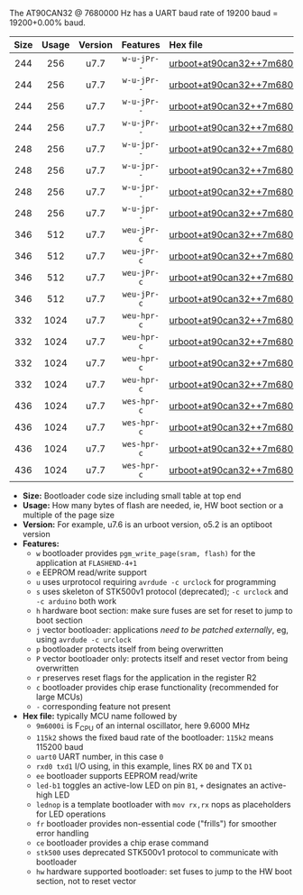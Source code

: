 The AT90CAN32 @ 7680000 Hz has a UART baud rate of 19200 baud = 19200+0.00% baud.

|Size|Usage|Version|Features|Hex file|
|:-:|:-:|:-:|:-:|:--|
|244|256|u7.7|`w-u-jPr--`|[urboot+at90can32++7m6800i+++19k2_uart0_rxe0_txe1_led+b5.hex](https://raw.githubusercontent.com/stefanrueger/urboot.hex/main/mcus/at90can32/internal_oscillator/fint++7m6800_Hz/br+++19k2_bps/urboot+at90can32++7m6800i+++19k2_uart0_rxe0_txe1_led+b5.hex)|
|244|256|u7.7|`w-u-jPr--`|[urboot+at90can32++7m6800i+++19k2_uart0_rxe0_txe1_lednop.hex](https://raw.githubusercontent.com/stefanrueger/urboot.hex/main/mcus/at90can32/internal_oscillator/fint++7m6800_Hz/br+++19k2_bps/urboot+at90can32++7m6800i+++19k2_uart0_rxe0_txe1_lednop.hex)|
|244|256|u7.7|`w-u-jPr--`|[urboot+at90can32++7m6800i+++19k2_uart1_rxd2_txd3_led+b5.hex](https://raw.githubusercontent.com/stefanrueger/urboot.hex/main/mcus/at90can32/internal_oscillator/fint++7m6800_Hz/br+++19k2_bps/urboot+at90can32++7m6800i+++19k2_uart1_rxd2_txd3_led+b5.hex)|
|244|256|u7.7|`w-u-jPr--`|[urboot+at90can32++7m6800i+++19k2_uart1_rxd2_txd3_lednop.hex](https://raw.githubusercontent.com/stefanrueger/urboot.hex/main/mcus/at90can32/internal_oscillator/fint++7m6800_Hz/br+++19k2_bps/urboot+at90can32++7m6800i+++19k2_uart1_rxd2_txd3_lednop.hex)|
|248|256|u7.7|`w-u-jpr--`|[urboot+at90can32++7m6800i+++19k2_uart0_rxe0_txe1_led+b5_fr.hex](https://raw.githubusercontent.com/stefanrueger/urboot.hex/main/mcus/at90can32/internal_oscillator/fint++7m6800_Hz/br+++19k2_bps/urboot+at90can32++7m6800i+++19k2_uart0_rxe0_txe1_led+b5_fr.hex)|
|248|256|u7.7|`w-u-jpr--`|[urboot+at90can32++7m6800i+++19k2_uart0_rxe0_txe1_lednop_fr.hex](https://raw.githubusercontent.com/stefanrueger/urboot.hex/main/mcus/at90can32/internal_oscillator/fint++7m6800_Hz/br+++19k2_bps/urboot+at90can32++7m6800i+++19k2_uart0_rxe0_txe1_lednop_fr.hex)|
|248|256|u7.7|`w-u-jpr--`|[urboot+at90can32++7m6800i+++19k2_uart1_rxd2_txd3_led+b5_fr.hex](https://raw.githubusercontent.com/stefanrueger/urboot.hex/main/mcus/at90can32/internal_oscillator/fint++7m6800_Hz/br+++19k2_bps/urboot+at90can32++7m6800i+++19k2_uart1_rxd2_txd3_led+b5_fr.hex)|
|248|256|u7.7|`w-u-jpr--`|[urboot+at90can32++7m6800i+++19k2_uart1_rxd2_txd3_lednop_fr.hex](https://raw.githubusercontent.com/stefanrueger/urboot.hex/main/mcus/at90can32/internal_oscillator/fint++7m6800_Hz/br+++19k2_bps/urboot+at90can32++7m6800i+++19k2_uart1_rxd2_txd3_lednop_fr.hex)|
|346|512|u7.7|`weu-jPr-c`|[urboot+at90can32++7m6800i+++19k2_uart0_rxe0_txe1_ee_led+b5_fr_ce.hex](https://raw.githubusercontent.com/stefanrueger/urboot.hex/main/mcus/at90can32/internal_oscillator/fint++7m6800_Hz/br+++19k2_bps/urboot+at90can32++7m6800i+++19k2_uart0_rxe0_txe1_ee_led+b5_fr_ce.hex)|
|346|512|u7.7|`weu-jPr-c`|[urboot+at90can32++7m6800i+++19k2_uart0_rxe0_txe1_ee_lednop_fr_ce.hex](https://raw.githubusercontent.com/stefanrueger/urboot.hex/main/mcus/at90can32/internal_oscillator/fint++7m6800_Hz/br+++19k2_bps/urboot+at90can32++7m6800i+++19k2_uart0_rxe0_txe1_ee_lednop_fr_ce.hex)|
|346|512|u7.7|`weu-jPr-c`|[urboot+at90can32++7m6800i+++19k2_uart1_rxd2_txd3_ee_led+b5_fr_ce.hex](https://raw.githubusercontent.com/stefanrueger/urboot.hex/main/mcus/at90can32/internal_oscillator/fint++7m6800_Hz/br+++19k2_bps/urboot+at90can32++7m6800i+++19k2_uart1_rxd2_txd3_ee_led+b5_fr_ce.hex)|
|346|512|u7.7|`weu-jPr-c`|[urboot+at90can32++7m6800i+++19k2_uart1_rxd2_txd3_ee_lednop_fr_ce.hex](https://raw.githubusercontent.com/stefanrueger/urboot.hex/main/mcus/at90can32/internal_oscillator/fint++7m6800_Hz/br+++19k2_bps/urboot+at90can32++7m6800i+++19k2_uart1_rxd2_txd3_ee_lednop_fr_ce.hex)|
|332|1024|u7.7|`weu-hpr-c`|[urboot+at90can32++7m6800i+++19k2_uart0_rxe0_txe1_ee_led+b5_fr_ce_hw.hex](https://raw.githubusercontent.com/stefanrueger/urboot.hex/main/mcus/at90can32/internal_oscillator/fint++7m6800_Hz/br+++19k2_bps/urboot+at90can32++7m6800i+++19k2_uart0_rxe0_txe1_ee_led+b5_fr_ce_hw.hex)|
|332|1024|u7.7|`weu-hpr-c`|[urboot+at90can32++7m6800i+++19k2_uart0_rxe0_txe1_ee_lednop_fr_ce_hw.hex](https://raw.githubusercontent.com/stefanrueger/urboot.hex/main/mcus/at90can32/internal_oscillator/fint++7m6800_Hz/br+++19k2_bps/urboot+at90can32++7m6800i+++19k2_uart0_rxe0_txe1_ee_lednop_fr_ce_hw.hex)|
|332|1024|u7.7|`weu-hpr-c`|[urboot+at90can32++7m6800i+++19k2_uart1_rxd2_txd3_ee_led+b5_fr_ce_hw.hex](https://raw.githubusercontent.com/stefanrueger/urboot.hex/main/mcus/at90can32/internal_oscillator/fint++7m6800_Hz/br+++19k2_bps/urboot+at90can32++7m6800i+++19k2_uart1_rxd2_txd3_ee_led+b5_fr_ce_hw.hex)|
|332|1024|u7.7|`weu-hpr-c`|[urboot+at90can32++7m6800i+++19k2_uart1_rxd2_txd3_ee_lednop_fr_ce_hw.hex](https://raw.githubusercontent.com/stefanrueger/urboot.hex/main/mcus/at90can32/internal_oscillator/fint++7m6800_Hz/br+++19k2_bps/urboot+at90can32++7m6800i+++19k2_uart1_rxd2_txd3_ee_lednop_fr_ce_hw.hex)|
|436|1024|u7.7|`wes-hpr-c`|[urboot+at90can32++7m6800i+++19k2_uart0_rxe0_txe1_ee_led+b5_fr_ce_stk500_hw.hex](https://raw.githubusercontent.com/stefanrueger/urboot.hex/main/mcus/at90can32/internal_oscillator/fint++7m6800_Hz/br+++19k2_bps/urboot+at90can32++7m6800i+++19k2_uart0_rxe0_txe1_ee_led+b5_fr_ce_stk500_hw.hex)|
|436|1024|u7.7|`wes-hpr-c`|[urboot+at90can32++7m6800i+++19k2_uart0_rxe0_txe1_ee_lednop_fr_ce_stk500_hw.hex](https://raw.githubusercontent.com/stefanrueger/urboot.hex/main/mcus/at90can32/internal_oscillator/fint++7m6800_Hz/br+++19k2_bps/urboot+at90can32++7m6800i+++19k2_uart0_rxe0_txe1_ee_lednop_fr_ce_stk500_hw.hex)|
|436|1024|u7.7|`wes-hpr-c`|[urboot+at90can32++7m6800i+++19k2_uart1_rxd2_txd3_ee_led+b5_fr_ce_stk500_hw.hex](https://raw.githubusercontent.com/stefanrueger/urboot.hex/main/mcus/at90can32/internal_oscillator/fint++7m6800_Hz/br+++19k2_bps/urboot+at90can32++7m6800i+++19k2_uart1_rxd2_txd3_ee_led+b5_fr_ce_stk500_hw.hex)|
|436|1024|u7.7|`wes-hpr-c`|[urboot+at90can32++7m6800i+++19k2_uart1_rxd2_txd3_ee_lednop_fr_ce_stk500_hw.hex](https://raw.githubusercontent.com/stefanrueger/urboot.hex/main/mcus/at90can32/internal_oscillator/fint++7m6800_Hz/br+++19k2_bps/urboot+at90can32++7m6800i+++19k2_uart1_rxd2_txd3_ee_lednop_fr_ce_stk500_hw.hex)|

- **Size:** Bootloader code size including small table at top end
- **Usage:** How many bytes of flash are needed, ie, HW boot section or a multiple of the page size
- **Version:** For example, u7.6 is an urboot version, o5.2 is an optiboot version
- **Features:**
  + `w` bootloader provides `pgm_write_page(sram, flash)` for the application at `FLASHEND-4+1`
  + `e` EEPROM read/write support
  + `u` uses urprotocol requiring `avrdude -c urclock` for programming
  + `s` uses skeleton of STK500v1 protocol (deprecated); `-c urclock` and `-c arduino` both work
  + `h` hardware boot section: make sure fuses are set for reset to jump to boot section
  + `j` vector bootloader: applications *need to be patched externally*, eg, using `avrdude -c urclock`
  + `p` bootloader protects itself from being overwritten
  + `P` vector bootloader only: protects itself and reset vector from being overwritten
  + `r` preserves reset flags for the application in the register R2
  + `c` bootloader provides chip erase functionality (recommended for large MCUs)
  + `-` corresponding feature not present
- **Hex file:** typically MCU name followed by
  + `9m6000i` is F<sub>CPU</sub> of an internal oscillator, here 9.6000 MHz
  + `115k2` shows the fixed baud rate of the bootloader: `115k2` means 115200 baud
  + `uart0` UART number, in this case `0`
  + `rxd0 txd1` I/O using, in this example, lines RX `D0` and TX `D1`
  + `ee` bootloader supports EEPROM read/write
  + `led-b1` toggles an active-low LED on pin `B1`, `+` designates an active-high LED
  + `lednop` is a template bootloader with `mov rx,rx` nops as placeholders for LED operations
  + `fr` bootloader provides non-essential code ("frills") for smoother error handling
  + `ce` bootloader provides a chip erase command
  + `stk500` uses deprecated STK500v1 protocol to communicate with bootloader
  + `hw` hardware supported bootloader: set fuses to jump to the HW boot section, not to reset vector
